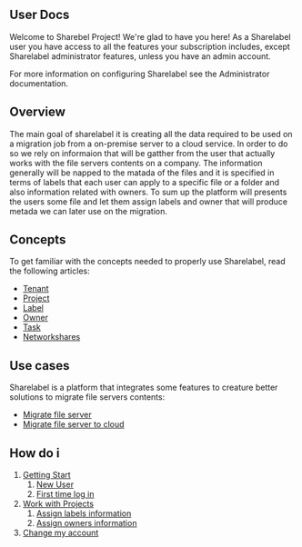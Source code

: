 ## User Docs

Welcome to Sharebel Project! We're glad to have you here! As a Sharelabel user you have access to all the features
your subscription includes, except Sharelabel administrator features, unless you have an admin account.

For more information on configuring Sharelabel see the Administrator documentation.

## Overview 
The main goal of sharelabel it is creating all the data required to be used on a migration job from a on-premise server to a cloud service. In order to do so we rely on informaion that will be gatther from the user that actually works with the file servers contents on a company. The information generally will be napped to the matada of the files and it is  specified in terms of labels that each user can apply to a specific file or a folder and also information related with owners. To sum up the platform will presents the users some file and let them assign labels and owner that will produce metada we can later use on the migration.

## Concepts 
To get familiar with the concepts needed to properly use Sharelabel, read the following articles:
* [Tenant](./gstart/intro.md)
* [Project](./gstart/intro.md)
* [Label](./gstart/intro.md)
* [Owner](./gstart/intro.md)
* [Task](./gstart/intro.md)
* [Networkshares](./gstart/intro.md)

## Use cases
Sharelabel is a platform that integrates some features to creature better solutions to migrate file servers contents:
* [Migrate file server](./gstart/intro.md)
* [Migrate file server to cloud](./gstart/intro.md)



## How do i 
1. [Getting Start](./gstart/intro.md)
     1. [New User](./gstart/newuser.md)
     2. [First time log in](./gstart/firsttimelogin.md)
2. [Work with Projects](./projects/intro.md)
     1. [Assign labels information](./features/intro.md)
     2. [Assign owners information](./features/intro.md)
3. [Change my account](./gstart/intro.md)



